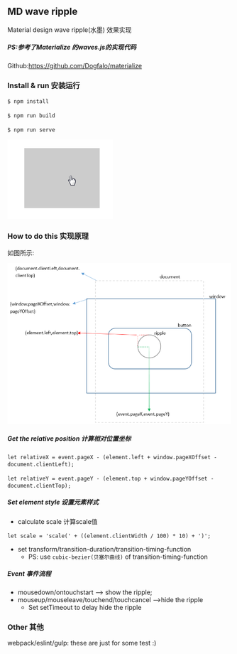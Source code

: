## MD wave ripple

Material design wave ripple(水墨) 效果实现
##### PS:参考了Materialize 的waves.js的实现代码
  
  Github:https://github.com/Dogfalo/materialize

### Install & run 安装运行
 ```
 $ npm install

 $ npm run build

 $ npm run serve
 ```

<img src="doc/img/waves-ripple.gif">

### How to do this 实现原理

如图所示:

<img src="doc/img/about-waves.png">

##### Get the relative position 计算相对位置坐标

 ```
 let relativeX = event.pageX - (element.left + window.pageXOffset - document.clientLeft);

 let relativeY = event.pageY - (element.top + window.pageYOffset - document.clientTop);
 ```

##### Set element style 设置元素样式

 * calculate scale 计算scale值

 ```
 let scale = 'scale(' + ((element.clientWidth / 100) * 10) + ')';
 ```

 * set transform/transition-duration/transition-timing-function
   * PS: use `cubic-bezier(贝塞尔曲线)` of transition-timing-function

##### Event 事件流程

 * mousedown/ontouchstart --> show the ripple;
 * mouseup/mouseleave/touchend/touchcancel -->hide the ripple
   * Set setTimeout to delay hide the ripple       

### Other 其他

webpack/eslint/gulp: these are just for some test :)   